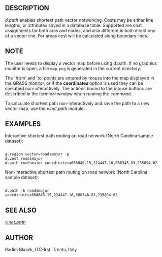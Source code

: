 
## DESCRIPTION

*d.path* enables shortest path vector networking.
Costs may be either line lengths, or attributes saved in a database table.
Supported are cost assignments for both arcs and nodes, and also different
in both directions of a vector line. For areas cost will be calculated along
boundary lines.

## NOTE

The user needs to display a vector map before using d.path. If no graphics monitor
is open, a file `map.png` is generated in the current directory.

The 'from' and 'to' points are entered by mouse into the map displayed in the GRASS monitor,
or if the **coordinates** option is used they can be specified non-interactively.
The actions bound to the mouse buttons are described in the terminal
window when running the command.

To calculate shortest path non-interactively and save the path to a new vector
map, use the *v.net.path* module.

## EXAMPLES

Interactive shortest path routing on road network (North Carolina sample dataset):

```

g.region vector=roadsmajor -p
d.vect roadsmajor
d.path roadsmajor coordinates=668646.15,224447.16,668348.83,235894.02

```

Non-interactive shortest path routing on road network (North Carolina sample dataset):

```

d.path -b roadsmajor coordinates=668646.15,224447.16,668348.83,235894.02

```

## SEE ALSO

*[v.net.path](v.net.path.html)*

## AUTHOR

Radim Blazek, ITC-Irst, Trento, Italy

